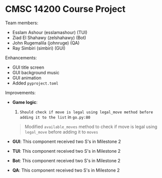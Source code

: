 # CMSC 14200 Course Project

Team members:
- Esslam Ashour (esslamashour) (TUI)
- Ziad El Shahawy (zelshahawy) (Bot)
- John Rugemalila (johnruge) (QA)
- Ray Simbiri (simbiri) (GUI)

Enhancements:
- GUI title screen
- GUI background music
- GUI animation
- Added `pyproject.toml`

Improvements:
* **Game logic**:
  1. ``Should check if move is legal using legal_move method before adding it to the list`` in ``go.py:80``
    
  > Modified ``available_moves`` method to check if move is legal using ``legal_move`` before adding it to ``moves``
  

* **GUI**:
  This component received two S's in Milestone 2
  
* **TUI**:
  This component received two S's in Milestone 2

* **Bot**:
  This component received two S's in Milestone 2

* **QA**:
  This component received two S's in Milestone 2
